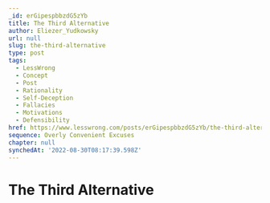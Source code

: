 ```yaml
---
_id: erGipespbbzdG5zYb
title: The Third Alternative
author: Eliezer_Yudkowsky
url: null
slug: the-third-alternative
type: post
tags:
  - LessWrong
  - Concept
  - Post
  - Rationality
  - Self-Deception
  - Fallacies
  - Motivations
  - Defensibility
href: https://www.lesswrong.com/posts/erGipespbbzdG5zYb/the-third-alternative
sequence: Overly Convenient Excuses
chapter: null
synchedAt: '2022-08-30T08:17:39.598Z'
---
```


# The Third Alternative
